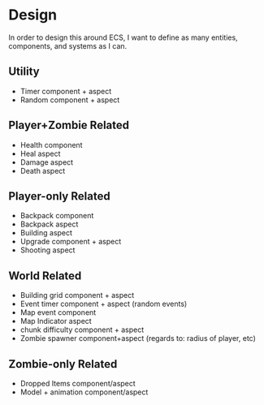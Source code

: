 # Design

In order to design this around ECS, I want to define as many entities, components, and systems as I can.

## Utility

* Timer component + aspect
* Random component + aspect

## Player+Zombie Related

* Health component
* Heal aspect
* Damage aspect
* Death aspect

## Player-only Related

* Backpack component
* Backpack aspect
* Building aspect
* Upgrade component + aspect
* Shooting aspect

## World Related

* Building grid component + aspect
* Event timer component + aspect (random events)
* Map event component
* Map Indicator aspect
* chunk difficulty component + aspect
* Zombie spawner component+aspect (regards to: radius of player, etc)

## Zombie-only Related

* Dropped Items component/aspect
* Model + animation component/aspect